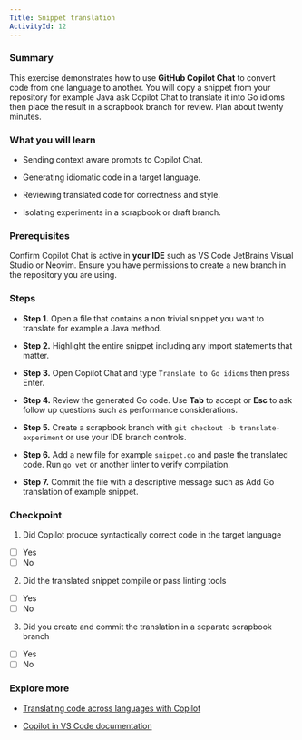 ```yaml
---
Title: Snippet translation
ActivityId: 12
---
```


### Summary

This exercise demonstrates how to use **GitHub Copilot Chat** to convert code from one language to another. You will copy a snippet from your repository for example Java ask Copilot Chat to translate it into Go idioms then place the result in a scrapbook branch for review. Plan about twenty minutes.

### What you will learn

- Sending context aware prompts to Copilot Chat.

- Generating idiomatic code in a target language.

- Reviewing translated code for correctness and style.

- Isolating experiments in a scrapbook or draft branch.

### Prerequisites

Confirm Copilot Chat is active in **your IDE** such as VS Code JetBrains Visual Studio or Neovim. Ensure you have permissions to create a new branch in the repository you are using.

### Steps

- **Step 1.** Open a file that contains a non trivial snippet you want to translate for example a Java method.

- **Step 2.** Highlight the entire snippet including any import statements that matter.

- **Step 3.** Open Copilot Chat and type `Translate to Go idioms` then press Enter.

- **Step 4.** Review the generated Go code. Use **Tab** to accept or **Esc** to ask follow up questions such as performance considerations.

- **Step 5.** Create a scrapbook branch with `git checkout -b translate-experiment` or use your IDE branch controls.

- **Step 6.** Add a new file for example `snippet.go` and paste the translated code. Run `go vet` or another linter to verify compilation.

- **Step 7.** Commit the file with a descriptive message such as Add Go translation of example snippet.

### Checkpoint

1. Did Copilot produce syntactically correct code in the target language

- [ ] Yes
- [ ] No

2. Did the translated snippet compile or pass linting tools

- [ ] Yes
- [ ] No

3. Did you create and commit the translation in a separate scrapbook branch

- [ ] Yes
- [ ] No

### Explore more

- [Translating code across languages with Copilot](https://docs.github.com/en/copilot/copilot-chat-cookbook/refactoring-code/translating-code-to-a-different-programming-language)

- [Copilot in VS Code documentation](https://code.visualstudio.com/docs/copilot/overview)
